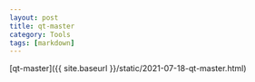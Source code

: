 ```yaml
---
layout: post
title: qt-master
category: Tools
tags: [markdown]
---
```


[qt-master]({{ site.baseurl }}/static/2021-07-18-qt-master.html)